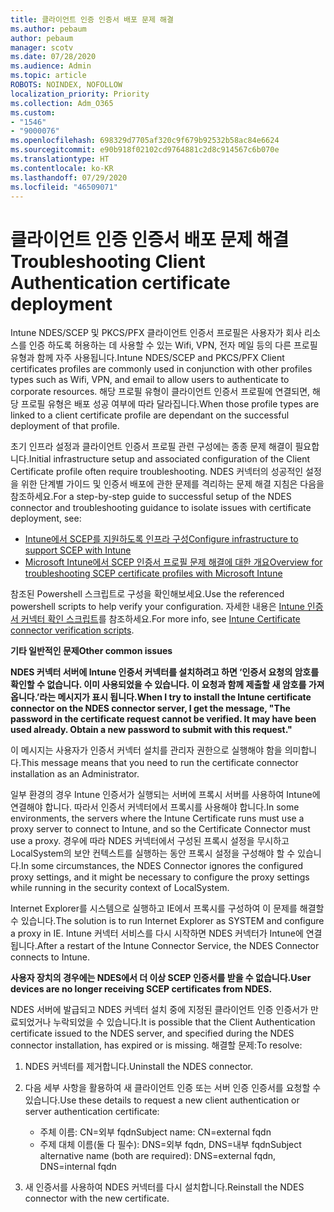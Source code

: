 ```yaml
---
title: 클라이언트 인증 인증서 배포 문제 해결
ms.author: pebaum
author: pebaum
manager: scotv
ms.date: 07/28/2020
ms.audience: Admin
ms.topic: article
ROBOTS: NOINDEX, NOFOLLOW
localization_priority: Priority
ms.collection: Adm_O365
ms.custom:
- "1546"
- "9000076"
ms.openlocfilehash: 698329d7705af320c9f679b92532b58ac84e6624
ms.sourcegitcommit: e90b918f02102cd9764881c2d8c914567c6b070e
ms.translationtype: HT
ms.contentlocale: ko-KR
ms.lasthandoff: 07/29/2020
ms.locfileid: "46509071"
---
```

# <a name="troubleshooting-client-authentication-certificate-deployment"></a><span data-ttu-id="98761-102">클라이언트 인증 인증서 배포 문제 해결</span><span class="sxs-lookup"><span data-stu-id="98761-102">Troubleshooting Client Authentication certificate deployment</span></span>

<span data-ttu-id="98761-103">Intune NDES/SCEP 및 PKCS/PFX 클라이언트 인증서 프로필은 사용자가 회사 리소스를 인증 하도록 허용하는 데 사용할 수 있는 Wifi, VPN, 전자 메일 등의 다른 프로필 유형과 함께 자주 사용됩니다.</span><span class="sxs-lookup"><span data-stu-id="98761-103">Intune NDES/SCEP and PKCS/PFX Client certificates profiles are commonly used in conjunction with other profiles types such as Wifi, VPN, and email to allow users to authenticate to corporate resources.</span></span> <span data-ttu-id="98761-104">해당 프로필 유형이 클라이언트 인증서 프로필에 연결되면, 해당 프로필 유형은 배포 성공 여부에 따라 달라집니다.</span><span class="sxs-lookup"><span data-stu-id="98761-104">When those profile types are linked to a client certificate profile are dependant on the successful deployment of that profile.</span></span>

<span data-ttu-id="98761-105">초기 인프라 설정과 클라이언트 인증서 프로필 관련 구성에는 종종 문제 해결이 필요합니다.</span><span class="sxs-lookup"><span data-stu-id="98761-105">Initial infrastructure setup and associated configuration of the Client Certificate profile often require troubleshooting.</span></span> <span data-ttu-id="98761-106">NDES 커넥터의 성공적인 설정을 위한 단계별 가이드 및 인증서 배포에 관한 문제를 격리하는 문제 해결 지침은 다음을 참조하세요.</span><span class="sxs-lookup"><span data-stu-id="98761-106">For a step-by-step guide to successful setup of the NDES connector and troubleshooting guidance to isolate issues with certificate deployment, see:</span></span> 

- [<span data-ttu-id="98761-107">Intune에서 SCEP를 지원하도록 인프라 구성</span><span class="sxs-lookup"><span data-stu-id="98761-107">Configure infrastructure to support SCEP with Intune</span></span>](https://support.microsoft.com/help/4459540/troubleshoot-ndes-configuration-for-use-with-intune)
- [<span data-ttu-id="98761-108">Microsoft Intune에서 SCEP 인증서 프로필 문제 해결에 대한 개요</span><span class="sxs-lookup"><span data-stu-id="98761-108">Overview for troubleshooting SCEP certificate profiles with Microsoft Intune</span></span>](https://support.microsoft.com/help/4457481/troubleshooting-scep-certificate-profile-deployment-in-intune)

<span data-ttu-id="98761-109">참조된 Powershell 스크립트로 구성을 확인해보세요.</span><span class="sxs-lookup"><span data-stu-id="98761-109">Use the referenced powershell scripts to help verify your configuration.</span></span> <span data-ttu-id="98761-110">자세한 내용은 [Intune 인증서 커넥터 확인 스크립트](https://github.com/microsoftgraph/powershell-intune-samples/tree/master/CertificationAuthority)를 참조하세요.</span><span class="sxs-lookup"><span data-stu-id="98761-110">For more info, see [Intune Certificate connector verification scripts](https://github.com/microsoftgraph/powershell-intune-samples/tree/master/CertificationAuthority).</span></span>

  
<span data-ttu-id="98761-111">**기타 일반적인 문제**</span><span class="sxs-lookup"><span data-stu-id="98761-111">**Other common issues**</span></span>

<span data-ttu-id="98761-112">**NDES 커넥터 서버에 Intune 인증서 커넥터를 설치하려고 하면 ‘인증서 요청의 암호를 확인할 수 없습니다. 이미 사용되었을 수 있습니다. 이 요청과 함께 제출할 새 암호를 가져옵니다.’라는 메시지가 표시 됩니다.**</span><span class="sxs-lookup"><span data-stu-id="98761-112">**When I try to install the Intune certificate connector on the NDES connector server, I get the message, "The password in the certificate request cannot be verified. It may have been used already. Obtain a new password to submit with this request."**</span></span>  

<span data-ttu-id="98761-113">이 메시지는 사용자가 인증서 커넥터 설치를 관리자 권한으로 실행해야 함을 의미합니다.</span><span class="sxs-lookup"><span data-stu-id="98761-113">This message means that you need to run the certificate connector installation as an Administrator.</span></span>

<span data-ttu-id="98761-114">일부 환경의 경우 Intune 인증서가 실행되는 서버에 프록시 서버를 사용하여 Intune에 연결해야 합니다. 따라서 인증서 커넥터에서 프록시를 사용해야 합니다.</span><span class="sxs-lookup"><span data-stu-id="98761-114">In some environments, the servers where the Intune Certificate runs must use a proxy server to connect to Intune, and so the Certificate Connector must use a proxy.</span></span> <span data-ttu-id="98761-115">경우에 따라 NDES 커넥터에서 구성된 프록시 설정을 무시하고 LocalSystem의 보안 컨텍스트를 실행하는 동안 프록시 설정을 구성해야 할 수 있습니다.</span><span class="sxs-lookup"><span data-stu-id="98761-115">In some circumstances, the NDES Connector ignores the configured proxy settings, and it might be necessary to configure the proxy settings while running in the security context of LocalSystem.</span></span> 
 
<span data-ttu-id="98761-116">Internet Explorer를 시스템으로 실행하고 IE에서 프록시를 구성하여 이 문제를 해결할 수 있습니다.</span><span class="sxs-lookup"><span data-stu-id="98761-116">The solution is to run Internet Explorer as SYSTEM and configure a proxy in IE.</span></span> <span data-ttu-id="98761-117">Intune 커넥터 서비스를 다시 시작하면 NDES 커넥터가 Intune에 연결됩니다.</span><span class="sxs-lookup"><span data-stu-id="98761-117">After a restart of the Intune Connector Service, the NDES Connector connects to Intune.</span></span>

<span data-ttu-id="98761-118">**사용자 장치의 경우에는 NDES에서 더 이상 SCEP 인증서를 받을 수 없습니다.**</span><span class="sxs-lookup"><span data-stu-id="98761-118">**User devices are no longer receiving SCEP certificates from NDES.**</span></span>

<span data-ttu-id="98761-119">NDES 서버에 발급되고 NDES 커넥터 설치 중에 지정된 클라이언트 인증 인증서가 만료되었거나 누락되었을 수 있습니다.</span><span class="sxs-lookup"><span data-stu-id="98761-119">It is possible that the Client Authentication certificate issued to the NDES server, and specified during the NDES connector installation, has expired or is missing.</span></span> <span data-ttu-id="98761-120">해결할 문제:</span><span class="sxs-lookup"><span data-stu-id="98761-120">To resolve:</span></span> 
 
1. <span data-ttu-id="98761-121">NDES 커넥터를 제거합니다.</span><span class="sxs-lookup"><span data-stu-id="98761-121">Uninstall the NDES connector.</span></span>  
2. <span data-ttu-id="98761-122">다음 세부 사항을 활용하여 새 클라이언트 인증 또는 서버 인증 인증서를 요청할 수 있습니다.</span><span class="sxs-lookup"><span data-stu-id="98761-122">Use these details to request a new client authentication or server authentication certificate:</span></span> 
 
    - <span data-ttu-id="98761-123">주체 이름: CN=외부 fqdn</span><span class="sxs-lookup"><span data-stu-id="98761-123">Subject name: CN=external fqdn</span></span>  
    - <span data-ttu-id="98761-124">주제 대체 이름(둘 다 필수): DNS=외부 fqdn, DNS=내부 fqdn</span><span class="sxs-lookup"><span data-stu-id="98761-124">Subject alternative name (both are required): DNS=external fqdn, DNS=internal fqdn</span></span> 
 
3. <span data-ttu-id="98761-125">새 인증서를 사용하여 NDES 커넥터를 다시 설치합니다.</span><span class="sxs-lookup"><span data-stu-id="98761-125">Reinstall the NDES connector with the new certificate.</span></span>